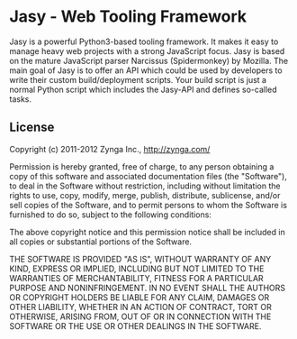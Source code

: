 Jasy - Web Tooling Framework
============================

Jasy is a powerful Python3-based tooling framework. It makes it 
easy to manage heavy web projects with a strong JavaScript focus. 
Jasy is based on the mature JavaScript parser Narcissus (Spidermonkey) 
by Mozilla. The main goal of Jasy is to offer an API which could be 
used by developers to write their custom build/deployment scripts. 
Your build script is just a normal Python script which includes the 
Jasy-API and defines so-called tasks.


## License

Copyright (c) 2011-2012 Zynga Inc., http://zynga.com/

Permission is hereby granted, free of charge, to any person obtaining
a copy of this software and associated documentation files (the
"Software"), to deal in the Software without restriction, including
without limitation the rights to use, copy, modify, merge, publish,
distribute, sublicense, and/or sell copies of the Software, and to
permit persons to whom the Software is furnished to do so, subject to
the following conditions:

The above copyright notice and this permission notice shall be
included in all copies or substantial portions of the Software.

THE SOFTWARE IS PROVIDED "AS IS", WITHOUT WARRANTY OF ANY KIND,
EXPRESS OR IMPLIED, INCLUDING BUT NOT LIMITED TO THE WARRANTIES OF
MERCHANTABILITY, FITNESS FOR A PARTICULAR PURPOSE AND
NONINFRINGEMENT. IN NO EVENT SHALL THE AUTHORS OR COPYRIGHT HOLDERS BE
LIABLE FOR ANY CLAIM, DAMAGES OR OTHER LIABILITY, WHETHER IN AN ACTION
OF CONTRACT, TORT OR OTHERWISE, ARISING FROM, OUT OF OR IN CONNECTION
WITH THE SOFTWARE OR THE USE OR OTHER DEALINGS IN THE SOFTWARE.